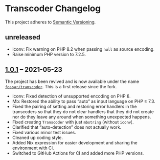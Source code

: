# Transcoder Changelog

This project adheres to [Semantic Versioning](https://semver.org/spec/v2.0.0.html).

## unreleased

- Iconv: Fix warning on PHP 8.2 when passing `null` as source encoding.
- Raise minimum PHP version to 7.2.5.


## [1.0.1] – 2021-05-23

The project has been revived and is now available under the name [`fossar/transcoder`](https://packagist.org/packages/fossar/transcoder). This is a first release since the fork.

- Iconv: Fixed detection of unsupported encoding on PHP 8.
- Mb: Restored the ability to pass “auto” as input language on PHP ≥ 7.3.
- Fixed the pairing of setting and restoring error handlers in the transcoders so that they do not clear handlers that they did not create nor do they leave any around when something unexpected happens.
- Fixed creating `Transcoder` with just `mbstring` (without `iconv`).
- Clarified that “auto-detection” does not actually work.
- Fixed various minor test issues.
- Cleaned up coding style.
- Added Nix expression for easier development and sharing the environment with CI.
- Switched to GitHub Actions for CI and added more PHP versions.

[1.0.1]: https://github.com/fossar/transcoder/compare/1.0.0...v1.0.1
